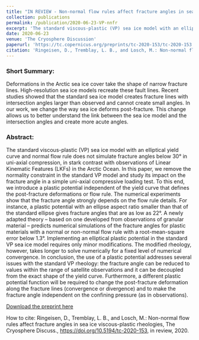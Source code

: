 ```yaml
---
title: "IN REVIEW - Non-normal flow rules affect fracture angles in sea ice viscous-plastic rheologies"
collection: publications
permalink: /publication/2020-06-23-VP-nnfr
excerpt: 'The standard viscous-plastic (VP) sea ice model with an elliptical yield curve and normal flow rule does not simulate fracture angles below 30° in uni-axial compression, in stark contrast with observations of Linear Kinematic Features (LKFs) in the Arctic Ocean. In this paper, we remove the normality constraint...'
date: 2020-06-23
venue: 'The Cryosphere Discussion'
paperurl: 'https://tc.copernicus.org/preprints/tc-2020-153/tc-2020-153.pdf'
citation: 'Ringeisen, D., Tremblay, L. B., and Losch, M.: Non-normal flow rules affect fracture angles in sea ice viscous-plastic rheologies, The Cryosphere Discuss., https://doi.org/10.5194/tc-2020-153, in review, 2020.'
---
```


### Short Summary:

Deformations in the Arctic sea ice cover take the shape of narrow fracture lines. High-resolution sea ice models recreate these fault lines. Recent studies showed that the standard sea ice model creates fracture lines with intersection angles larger than observed and cannot create small angles. In our work, we change the way sea ice deforms post-fracture. This change allows us to better understand the link between the sea ice model and the intersection angles and create more acute angles.

### Abstract:

The standard viscous-plastic (VP) sea ice model with an elliptical yield curve and normal flow rule does not simulate fracture angles below 30° in uni-axial compression, in stark contrast with observations of Linear Kinematic Features (LKFs) in the Arctic Ocean. In this paper, we remove the normality constraint in the standard VP model and study its impact on the fracture angle in a simple uni-axial compressive loading test. To this end, we introduce a plastic potential independent of the yield curve that defines the post-fracture deformations or flow rule. The numerical experiments show that the fracture angle strongly depends on the flow rule details. For instance, a plastic potential with an ellipse aspect ratio smaller than that of the standard ellipse gives fracture angles that are as low as 22°. A newly adapted theory – based on one developed from observations of granular material – predicts numerical simulations of the fracture angles for plastic materials with a normal or non-normal flow rule with a root-mean-square error below 1.3°. Implementing an elliptical plastic potential in the standard VP sea ice model requires only minor modifications. The modified rheology, however, takes longer to solve numerically for a fixed level of numerical convergence. In conclusion, the use of a plastic potential addresses several issues with the standard VP rheology: the fracture angle can be reduced to values within the range of satellite observations and it can be decoupled from the exact shape of the yield curve. Furthermore, a different plastic potential function will be required to change the post-fracture deformation along the fracture lines (convergence or divergence) and to make the fracture angle independent on the confining pressure (as in observations).

[Download the preprint here](https://tc.copernicus.org/preprints/tc-2020-153/tc-2020-153.pdf)

How to cite: Ringeisen, D., Tremblay, L. B., and Losch, M.: Non-normal flow rules affect fracture angles in sea ice viscous-plastic rheologies, The Cryosphere Discuss., https://doi.org/10.5194/tc-2020-153, in review, 2020. 
